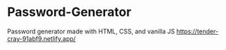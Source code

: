 # Password-Generator
Password generator made with HTML, CSS, and vanilla JS
https://tender-cray-91abf9.netlify.app/

